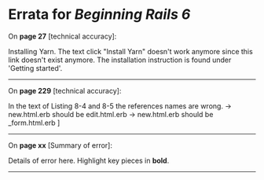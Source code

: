# Errata for *Beginning Rails 6*


On **page 27** [technical accuracy]:
 
Installing Yarn. The text click "Install Yarn" doesn't work anymore since this link doesn't exist anymore. The installation instruction is found under 'Getting started'.

***

On **page 229** [technical accuracy]:
 
In the text of Listing 8-4 and 8-5 the references names are wrong.
-> new.html.erb should be edit.html.erb
-> new.html.erb should be _form.html.erb
]


***

On **page xx** [Summary of error]:
 
Details of error here. Highlight key pieces in **bold**.

***
